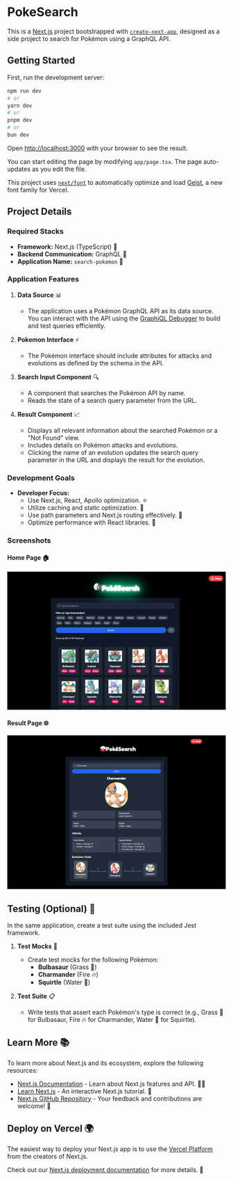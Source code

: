 # PokeSearch

This is a [Next.js](https://nextjs.org) project bootstrapped with [`create-next-app`](https://nextjs.org/docs/app/api-reference/cli/create-next-app), designed as a side project to search for Pokémon using a GraphQL API.

## Getting Started

First, run the development server:

```bash
npm run dev
# or
yarn dev
# or
pnpm dev
# or
bun dev
```

Open [http://localhost:3000](http://localhost:3000) with your browser to see the result.

You can start editing the page by modifying `app/page.tsx`. The page auto-updates as you edit the file.

This project uses [`next/font`](https://nextjs.org/docs/app/building-your-application/optimizing/fonts) to automatically optimize and load [Geist](https://vercel.com/font), a new font family for Vercel.

## Project Details

### Required Stacks

- **Framework:** Next.js (TypeScript) 🎨
- **Backend Communication:** GraphQL 🔄
- **Application Name:** `search-pokemon` 🐾

### Application Features

1. **Data Source** 📊
   - The application uses a Pokémon GraphQL API as its data source. You can interact with the API using the [GraphiQL Debugger](https://graphiql.graphql.org/) to build and test queries efficiently.

2. **Pokemon Interface** ⚡
   - The Pokémon interface should include attributes for attacks and evolutions as defined by the schema in the API.

3. **Search Input Component** 🔍
   - A component that searches the Pokémon API by name.
   - Reads the state of a search query parameter from the URL.

4. **Result Component** 📈
   - Displays all relevant information about the searched Pokémon or a "Not Found" view.
   - Includes details on Pokémon attacks and evolutions.
   - Clicking the name of an evolution updates the search query parameter in the URL and displays the result for the evolution.

### Development Goals

- **Developer Focus:**
  - Use Next.js, React, Apollo optimization. ⚛️
  - Utilize caching and static optimization. 🧊
  - Use path parameters and Next.js routing effectively. 🔀
  - Optimize performance with React libraries. 🚀

### Screenshots

#### Home Page 🏠
![Home Page](./screenshots/home.png)

#### Result Page 🌐
![Result Page](./screenshots/result.png)

## Testing (Optional) 🧪

In the same application, create a test suite using the included Jest framework.

1. **Test Mocks** 🐾
   - Create test mocks for the following Pokémon:
     - **Bulbasaur** (Grass 🌱)
     - **Charmander** (Fire 🔥)
     - **Squirtle** (Water 🌊)

2. **Test Suite** 📋
   - Write tests that assert each Pokémon's type is correct (e.g., Grass 🌱 for Bulbasaur, Fire 🔥 for Charmander, Water 🌊 for Squirtle).

## Learn More 📚

To learn more about Next.js and its ecosystem, explore the following resources:

- [Next.js Documentation](https://nextjs.org/docs) - Learn about Next.js features and API. 🧑‍💻
- [Learn Next.js](https://nextjs.org/learn) - An interactive Next.js tutorial. 📖
- [Next.js GitHub Repository](https://github.com/vercel/next.js) - Your feedback and contributions are welcome! 🌟

## Deploy on Vercel 🌍

The easiest way to deploy your Next.js app is to use the [Vercel Platform](https://vercel.com/new?utm_medium=default-template&filter=next.js&utm_source=create-next-app&utm_campaign=create-next-app-readme) from the creators of Next.js.

Check out our [Next.js deployment documentation](https://nextjs.org/docs/app/building-your-application/deploying) for more details. 📜

